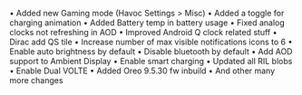 • Added new Gaming mode
  (Havoc Settings > Misc)
• Added a toggle for charging animation
• Added Battery temp in battery usage
• Fixed analog clocks not refreshing in AOD
• Improved Android Q clock related stuff
• Dirac add QS tile
• Increase number of max visible notifications icons to 6
• Enable auto brightness by default 
• Disable bluetooth by default
• Add AOD support to Ambient Display
• Enable smart charging
• Updated all RIL blobs 
• Enable Dual VOLTE
• Added Oreo 9.5.30 fw inbuild
• And other many more changes